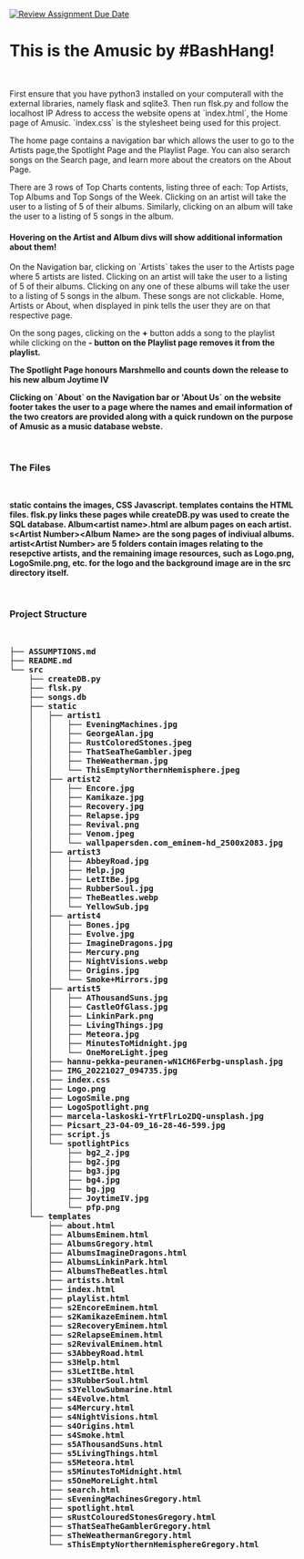 [![Review Assignment Due Date](https://classroom.github.com/assets/deadline-readme-button-24ddc0f5d75046c5622901739e7c5dd533143b0c8e959d652212380cedb1ea36.svg)](https://classroom.github.com/a/uO3FBJhb)
<h1>This is the Amusic by #BashHang!</h1>
<br/>
<p>First ensure that you have python3 installed on your computerall with the external libraries, namely flask and sqlite3. Then run flsk.py and follow the localhost IP Adress to access the website opens at `index.html`, the Home page of Amusic. `index.css` is the stylesheet being used for this project.

The home page contains a navigation bar which allows the user to go to the Artists page,the Spotlight Page and the Playlist Page. You can also serarch songs on the Search page, and learn more about the creators on the About Page.

There are 3 rows of Top Charts contents, listing three of each: Top Artists, Top Albums and Top Songs of the Week.
Clicking on an artist will take the user to a listing of 5 of their albums. Similarly, clicking on an album will take the user to a listing of 5 songs in the album.</p>

<h4>Hovering on the Artist and Album divs will show additional information about them!</h4>

<p>On the Navigation bar, clicking on `Artists` takes the user to the Artists page where 5 artists are listed. Clicking on an artist will take the user to a listing of 5 of their albums. Clicking on any one of these albums will take the user to a listing of 5 songs in the album. These songs are not clickable. Home, Artists or About, when displayed in pink tells the user they are on that respective page.</p>

<p>On the song pages, clicking on the <strong>+</strong> button adds a song to the playlist while clicking on the <strong>-<strong> button on the Playlist page removes it from the playlist.

<p>The Spotlight Page honours <en>Marshmello</en> and counts down the release to his new album Joytime IV</p>

<p>Clicking on `About` on the Navigation bar or 'About Us` on the website footer takes the user to a page where the names and email information of the two creators are provided along with a quick rundown on the purpose of Amusic as a music database webste.</p>
<br/>
<h3>The Files</h3>
<br/>
<p>static contains the images, CSS Javascript. templates contains the HTML files. flsk.py links these pages while createDB.py was used to create the SQL database. Album&lt;artist name&gt;.html are album pages on each artist. s&lt;Artist Number&gt;&lt;Album Name&gt; are the song pages of indiviual albums. artist&lt;Artist Number&gt; are 5 folders contain images relating to the resepctive artists, and the remaining image resources, such as Logo.png, LogoSmile.png, etc. for the logo and the background image are in the src directory itself.</p>
<br/>
<h3>Project Structure</h3>
<br/>
<pre>
├── ASSUMPTIONS.md
├── README.md
└── src
    ├── createDB.py
    ├── flsk.py
    ├── songs.db
    ├── static
    │   ├── artist1
    │   │   ├── EveningMachines.jpg
    │   │   ├── GeorgeAlan.jpg
    │   │   ├── RustColoredStones.jpeg
    │   │   ├── ThatSeaTheGambler.jpeg
    │   │   ├── TheWeatherman.jpg
    │   │   └── ThisEmptyNorthernHemisphere.jpeg
    │   ├── artist2
    │   │   ├── Encore.jpg
    │   │   ├── Kamikaze.jpg
    │   │   ├── Recovery.jpg
    │   │   ├── Relapse.jpg
    │   │   ├── Revival.png
    │   │   ├── Venom.jpeg
    │   │   └── wallpapersden.com_eminem-hd_2500x2083.jpg
    │   ├── artist3
    │   │   ├── AbbeyRoad.jpg
    │   │   ├── Help.jpg
    │   │   ├── LetItBe.jpg
    │   │   ├── RubberSoul.jpg
    │   │   ├── TheBeatles.webp
    │   │   └── YellowSub.jpg
    │   ├── artist4
    │   │   ├── Bones.jpg
    │   │   ├── Evolve.jpg
    │   │   ├── ImagineDragons.jpg
    │   │   ├── Mercury.png
    │   │   ├── NightVisions.webp
    │   │   ├── Origins.jpg
    │   │   └── Smoke+Mirrors.jpg
    │   ├── artist5
    │   │   ├── AThousandSuns.jpg
    │   │   ├── CastleOfGlass.jpg
    │   │   ├── LinkinPark.png
    │   │   ├── LivingThings.jpg
    │   │   ├── Meteora.jpg
    │   │   ├── MinutesToMidnight.jpg
    │   │   └── OneMoreLight.jpeg
    │   ├── hannu-pekka-peuranen-wN1CH6Ferbg-unsplash.jpg
    │   ├── IMG_20221027_094735.jpg
    │   ├── index.css
    │   ├── Logo.png
    │   ├── LogoSmile.png
    │   ├── LogoSpotlight.png
    │   ├── marcela-laskoski-YrtFlrLo2DQ-unsplash.jpg
    │   ├── Picsart_23-04-09_16-28-46-599.jpg
    │   ├── script.js
    │   └── spotlightPics
    │       ├── bg2_2.jpg
    │       ├── bg2.jpg
    │       ├── bg3.jpg
    │       ├── bg4.jpg
    │       ├── bg.jpg
    │       ├── JoytimeIV.jpg
    │       └── pfp.png
    └── templates
        ├── about.html
        ├── AlbumsEminem.html
        ├── AlbumsGregory.html
        ├── AlbumsImagineDragons.html
        ├── AlbumsLinkinPark.html
        ├── AlbumsTheBeatles.html
        ├── artists.html
        ├── index.html
        ├── playlist.html
        ├── s2EncoreEminem.html
        ├── s2KamikazeEminem.html
        ├── s2RecoveryEminem.html
        ├── s2RelapseEminem.html
        ├── s2RevivalEminem.html
        ├── s3AbbeyRoad.html
        ├── s3Help.html
        ├── s3LetItBe.html
        ├── s3RubberSoul.html
        ├── s3YellowSubmarine.html
        ├── s4Evolve.html
        ├── s4Mercury.html
        ├── s4NightVisions.html
        ├── s4Origins.html
        ├── s4Smoke.html
        ├── s5AThousandSuns.html
        ├── s5LivingThings.html
        ├── s5Meteora.html
        ├── s5MinutesToMidnight.html
        ├── s5OneMoreLight.html
        ├── search.html
        ├── sEveningMachinesGregory.html
        ├── spotlight.html
        ├── sRustColouredStonesGregory.html
        ├── sThatSeaTheGamblerGregory.html
        ├── sTheWeathermanGregory.html
        └── sThisEmptyNorthernHemisphereGregory.html

</pre>
